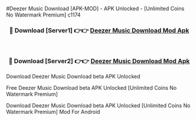 #Deezer Music Download [APK-MOD] - APK Unlocked - [Unlimited Coins No Watermark Premium] c1174



<div align="center">

<h3>🔴 Download [Server1] 👉👉 <a href="https://momento.my/?title=Deezer_Music_Download">Deezer Music Download Mod Apk</a></h3><br>

<h3>🔴 Download [Server2] 👉👉 <a href="https://momento.my/?title=Deezer_Music_Download">Deezer Music Download Mod Apk</a></h3>
</div>



Download Deezer Music Download beta APK Unlocked

Free Deezer Music Download beta APK Unlocked [Unlimited Coins No Watermark Premium]

Download Deezer Music Download beta APK Unlocked [Unlimited Coins No Watermark Premium] Mod For Android

